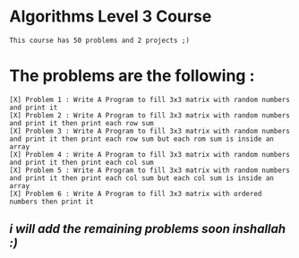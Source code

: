 # Algorithms Level 3 Course

    This course has 50 problems and 2 projects ;)

#   The problems are the following :
    [X] Problem 1 : Write A Program to fill 3x3 matrix with random numbers and print it
    [X] Problem 2 : Write A Program to fill 3x3 matrix with random numbers and print it then print each row sum
    [X] Problem 3 : Write A Program to fill 3x3 matrix with random numbers and print it then print each row sum but each rom sum is inside an array
    [X] Problem 4 : Write A Program to fill 3x3 matrix with random numbers and print it then print each col sum
    [X] Problem 5 : Write A Program to fill 3x3 matrix with random numbers and print it then print each col sum but each col sum is inside an array
    [X] Problem 6 : Write A Program to fill 3x3 matrix with ordered numbers then print it

## *i will add the remaining problems soon inshallah :)*
